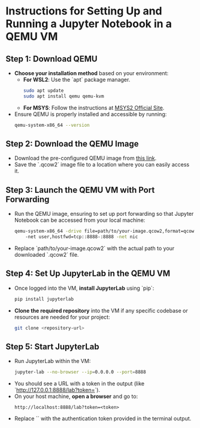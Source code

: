 # Instructions for Setting Up and Running a Jupyter Notebook in a QEMU VM

## Step 1: Download QEMU
   - **Choose your installation method** based on your environment:
     - **For WSL2**: Use the \`apt\` package manager.
       ```bash
       sudo apt update
       sudo apt install qemu qemu-kvm
       ```
     - **For MSYS**: Follow the instructions at [MSYS2 Official Site](https://www.msys2.org/).
   - Ensure QEMU is properly installed and accessible by running:
     ```bash
     qemu-system-x86_64 --version
     ```

## Step 2: Download the QEMU Image
   - Download the pre-configured QEMU image from [this link](https://polybox.ethz.ch/index.php/s/QlrfHm7uYw6vISe).
   - Save the \`.qcow2\` image file to a location where you can easily access it.

## Step 3: Launch the QEMU VM with Port Forwarding
   - Run the QEMU image, ensuring to set up port forwarding so that Jupyter Notebook can be accessed from your local machine:
     ```bash
     qemu-system-x86_64 -drive file=path/to/your-image.qcow2,format=qcow2 -m 2048 \\
         -net user,hostfwd=tcp::8888-:8888 -net nic
     ```
   - Replace \`path/to/your-image.qcow2\` with the actual path to your downloaded \`.qcow2\` file.

## Step 4: Set Up JupyterLab in the QEMU VM
   - Once logged into the VM, **install JupyterLab** using \`pip\`:
     ```bash
     pip install jupyterlab
     ```
   - **Clone the required repository** into the VM if any specific codebase or resources are needed for your project:
     ```bash
     git clone <repository-url>
     ```

## Step 5: Start JupyterLab
   - Run JupyterLab within the VM:
     ```bash
     jupyter-lab --no-browser --ip=0.0.0.0 --port=8888
     ```
   - You should see a URL with a token in the output (like \`http://127.0.0.1:8888/lab?token=<token>\`).
   - On your host machine, **open a browser** and go to:
     ```
     http://localhost:8888/lab?token=<token>
     ```
   - Replace \`<token>\` with the authentication token provided in the terminal output.

   
